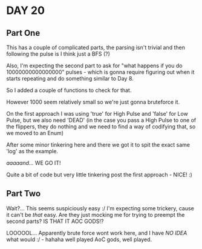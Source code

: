 # DAY 20


## Part One

This has a couple of complicated parts, the parsing isn't trivial and then following the pulse is I think just a BFS (?)

Also, I'm expecting the second part to ask for "what happens if you do 10000000000000000" pulses - which is gonna require figuring out when it starts repeating and do something similar to Day 8.

So I added a couple of functions to check for that.

However 1000 seem relatively small so we're just gonna bruteforce it.

On the first approach I was using 'true' for High Pulse and 'false' for Low Pulse, but we also need 'DEAD' (in the case you pass a High Pulse to one of the flippers, they do nothing and we need to find a way of codifying that, so we moved to an Enum)

After some minor tinkering here and there we got it to spit the exact same 'log' as the example.

*aaaaand...* WE GO IT! 

Quite a bit of code but very little tinkering post the first approach - NICE! :) 

## Part Two

Wait?... This seems suspiciously easy :/ I'm expecting some trickery, cause it can't be *that* easy.
Are they just mocking me for trying to preempt the second parts? IS THAT IT AOC GODS!?

LOOOOOL... Apparently brute force wont work here, and I have *NO IDEA* what would :/ - hahaha well played AoC gods, well played.
